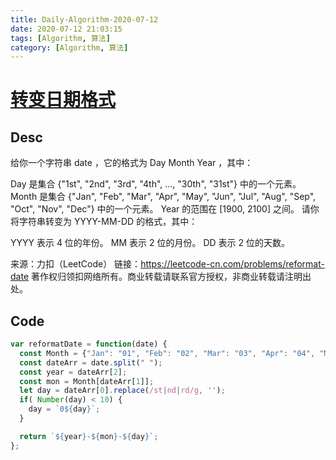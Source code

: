 ```yaml
---
title: Daily-Algorithm-2020-07-12
date: 2020-07-12 21:03:15
tags: [Algorithm, 算法]
category: [Algorithm, 算法]
---
```


# [转变日期格式](https://leetcode-cn.com/problems/reformat-date/)

## Desc

给你一个字符串 date ，它的格式为 Day Month Year ，其中：

Day 是集合 {"1st", "2nd", "3rd", "4th", ..., "30th", "31st"} 中的一个元素。
Month 是集合 {"Jan", "Feb", "Mar", "Apr", "May", "Jun", "Jul", "Aug", "Sep", "Oct", "Nov", "Dec"} 中的一个元素。
Year 的范围在 [1900, 2100] 之间。
请你将字符串转变为 YYYY-MM-DD 的格式，其中：

YYYY 表示 4 位的年份。
MM 表示 2 位的月份。
DD 表示 2 位的天数。

来源：力扣（LeetCode）
链接：https://leetcode-cn.com/problems/reformat-date
著作权归领扣网络所有。商业转载请联系官方授权，非商业转载请注明出处。



## Code

```js
var reformatDate = function(date) {
  const Month = {"Jan": "01", "Feb": "02", "Mar": "03", "Apr": "04", "May": "05", "Jun": "06", "Jul": "07", "Aug": "08", "Sep": "09", "Oct": "10", "Nov": "11", "Dec": "12"};
  const dateArr = date.split(" ");
  const year = dateArr[2];
  const mon = Month[dateArr[1]];
  let day = dateArr[0].replace(/st|nd|rd/g, '');
  if( Number(day) < 10) {
    day = `0${day}`;
  }

  return `${year}-${mon}-${day}`;
};
```

